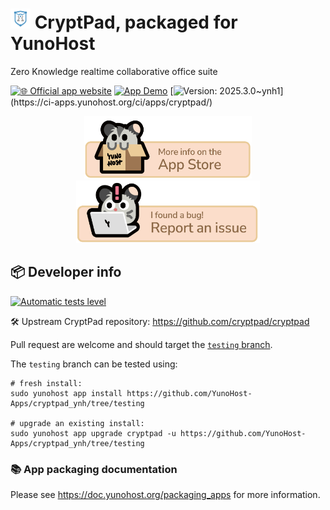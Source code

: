 <!--
N.B.: This README was automatically generated by <https://github.com/YunoHost/apps_tools/blob/main/readme_generator>
It shall NOT be edited by hand.
-->

<h1>
  <img src="https://raw.githubusercontent.com/YunoHost/apps/main/logos/cryptpad.png" width="32px" alt="Logo of CryptPad">
  CryptPad, packaged for YunoHost
</h1>

Zero Knowledge realtime collaborative office suite

[![🌐 Official app website](https://img.shields.io/badge/Official_app_website-darkgreen?style=for-the-badge)](https://cryptpad.fr/)
[![App Demo](https://img.shields.io/badge/App_Demo-blue?style=for-the-badge)](https://cryptpad.fr/)
[![Version: 2025.3.0~ynh1](https://img.shields.io/badge/Version-2025.3.0~ynh1-rgba(0,150,0,1)?style=for-the-badge)](https://ci-apps.yunohost.org/ci/apps/cryptpad/)


<div align="center">
<a href="https://apps.yunohost.org/app/cryptpad"><img height="100px" src="https://github.com/YunoHost/yunohost-artwork/raw/refs/heads/main/badges/neopossum-badges/badge_more_info_on_the_appstore.svg"/></a>
<a href="https://github.com/YunoHost-Apps/cryptpad_ynh/issues"><img height="100px" src="https://github.com/YunoHost/yunohost-artwork/raw/refs/heads/main/badges/neopossum-badges/badge_report_an_issue.svg"/></a>
</div>

## 📦 Developer info

[![Automatic tests level](https://apps.yunohost.org/badge/cilevel/cryptpad)](https://ci-apps.yunohost.org/ci/apps/cryptpad/)

🛠️ Upstream CryptPad repository: <https://github.com/cryptpad/cryptpad>

Pull request are welcome and should target the [`testing` branch](https://github.com/YunoHost-Apps/cryptpad_ynh/tree/testing).

The `testing` branch can be tested using:
```
# fresh install:
sudo yunohost app install https://github.com/YunoHost-Apps/cryptpad_ynh/tree/testing

# upgrade an existing install:
sudo yunohost app upgrade cryptpad -u https://github.com/YunoHost-Apps/cryptpad_ynh/tree/testing
```

### 📚 App packaging documentation

Please see <https://doc.yunohost.org/packaging_apps> for more information.